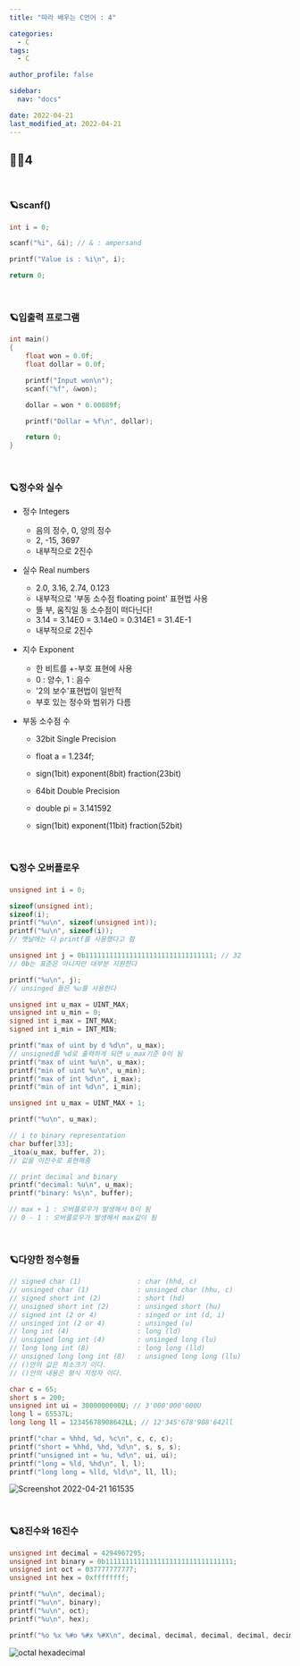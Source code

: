 ```yaml
---
title: "따라 배우는 C언어 : 4"

categories:
  - C
tags:
  - C

author_profile: false

sidebar:
  nav: "docs"

date: 2022-04-21
last_modified_at: 2022-04-21
---
```



## 🙇‍♀️4

<br>

### 🪐scanf()

```c
int i = 0;

scanf("%i", &i); // & : ampersand

printf("Value is : %i\n", i);

return 0;
```

<br>

### 🪐입출력 프로그램

```c
int main()
{
	float won = 0.0f;
	float dollar = 0.0f;

	printf("Input won\n");
	scanf("%f", &won);

	dollar = won * 0.00089f;

	printf("Dollar = %f\n", dollar);

	return 0;
}
```

<br>

### 🪐정수와 실수

* 정수 Integers
    - 음의 정수, 0, 양의 정수
    - 2, -15, 3697
    - 내부적으로 2진수

* 실수 Real numbers
    - 2.0, 3.16, 2.74, 0.123
    - 내부적으로 '부동 소수점 floating point' 표현법 사용
    - 뜰 부, 움직일 동 소수점이 떠다닌다!
    - 3.14 = 3.14E0 = 3.14e0 = 0.314E1 = 31.4E-1
    - 내부적으로 2진수

* 지수 Exponent

    - 한 비트를 +-부호 표현에 사용
    - 0 : 양수, 1 : 음수
    - '2의 보수'표현법이 일반적
    - 부호 있는 정수와 범위가 다름

* 부동 소수점 수

    - 32bit Single Precision
    - float a = 1.234f;
    - sign(1bit) exponent(8bit) fraction(23bit)

    - 64bit Double Precision
    - double pi = 3.141592
    - sign(1bit) exponent(11bit) fraction(52bit)


<br>

### 🪐정수 오버플로우

```C
unsigned int i = 0;

sizeof(unsigned int);
sizeof(i);
printf("%u\n", sizeof(unsigned int));
printf("%u\n", sizeof(i));
// 옛날에는 다 printf를 사용했다고 함

unsigned int j = 0b11111111111111111111111111111111; // 32
// 0b는 표준은 아니지만 대부분 지원한다

printf("%u\n", j);
// unsinged 들은 %u를 사용한다

unsigned int u_max = UINT_MAX;
unsigned int u_min = 0;
signed int i_max = INT_MAX;
signed int i_min = INT_MIN;

printf("max of uint by d %d\n", u_max);
// unsigned를 %d로 출력하게 되면 u_max기준 0이 됨
printf("max of uint %u\n", u_max);
printf("min of uint %u\n", u_min);
printf("max of int %d\n", i_max);
printf("min of int %d\n", i_min);
```


```C
unsigned int u_max = UINT_MAX + 1;

printf("%u\n", u_max);

// i to binary representation
char buffer[33];
_itoa(u_max, buffer, 2);
// 값을 이진수로 표현해줌

// print decimal and binary
printf("decimal: %u\n", u_max);
printf("binary: %s\n", buffer);

// max + 1 : 오버플로우가 발생해서 0이 됨
// 0 - 1 : 오버플로우가 발생해서 max값이 됨
```

<br>

### 🪐다양한 정수형들

```c
// signed char (1)				: char (hhd, c)					
// unsinged char (1)			: unsinged char (hhu, c)
// signed short int	(2)			: short (hd)
// unsigned short int (2)		: unsinged short (hu)
// signed int (2 or 4)			: singed or int (d, i)
// unsinged int	(2 or 4)		: unsinged (u)
// long int	(4)					: long (ld)
// unsigned long int (4)		: unsinged long (lu)
// long long int (8)			: long long (lld)
// unsigned long long int (8)	: unsigned long long (llu)
// ()안의 값은 최소크기 이다.
// ()안의 내용은 형식 지정자 이다.
```

```c
char c = 65;
short s = 200;
unsigned int ui = 3000000000U; // 3'000'000'000U
long l = 65537L;
long long ll = 12345678908642LL; // 12'345'678'908'642ll

printf("char = %hhd, %d, %c\n", c, c, c);
printf("short = %hhd, %hd, %d\n", s, s, s);
printf("unsigned int = %u, %d\n", ui, ui);
printf("long = %ld, %hd\n", l, l);
printf("long long = %lld, %ld\n", ll, ll);
```

![Screenshot 2022-04-21 161535](https://user-images.githubusercontent.com/86364202/164398027-2ce92826-9ec1-4871-a74e-76161d3d9554.png)

<br>

### 🪐8진수와 16진수

```C
unsigned int decimal = 4294967295;
unsigned int binary = 0b11111111111111111111111111111111;
unsigned int oct = 037777777777;
unsigned int hex = 0xffffffff;

printf("%u\n", decimal);
printf("%u\n", binary);
printf("%u\n", oct);
printf("%u\n", hex);

printf("%o %x %#o %#x %#X\n", decimal, decimal, decimal, decimal, decimal);
```

![octal hexadecimal](https://user-images.githubusercontent.com/86364202/164403561-9e86f244-ad57-4ca5-8915-e2cf3225fff8.png)
